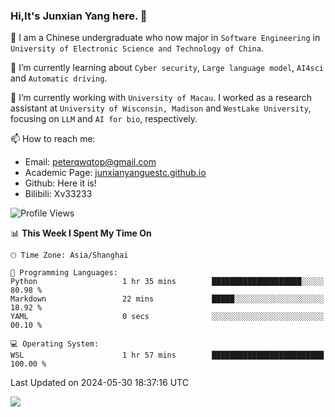 ### Hi,It's Junxian Yang here. 👋

<!--
**Uestc-Young/Uestc-Young** is a ✨ _special_ ✨ repository because its `README.md` (this file) appears on your GitHub profile.

Here are some ideas to get you started:

- 🔭 I’m currently working on ...
- 🌱 I’m currently learning ...
- 👯 I’m looking to collaborate on ...
- 🤔 I’m looking for help with ...
- 💬 Ask me about ...
- 📫 How to reach me: ...
- 😄 Pronouns: ...
- ⚡ Fun fact: ...
-->
🎉 I am a Chinese undergraduate who now major in `Software Engineering` in `University of Electronic Science and Technology of China`.  
  
🌱 I’m currently learning about `Cyber security`, `Large language model`, `AI4sci` and `Automatic driving`.  

🔭 I’m currently working with `University of Macau`. I worked as a research assistant at `University of Wisconsin, Madison` and `WestLake University`, focusing on `LLM` and `AI for bio`, respectively.
  
📫 How to reach me: 
   - Email: peterqwqtop@gmail.com
   - Academic Page: [junxianyanguestc.github.io](https://junxianyanguestc.github.io/)
   - Github: Here it is!
   - Bilibili: Xv33233

<!--START_SECTION:waka-->
![Profile Views](http://img.shields.io/badge/Profile%20Views-20-blue)

📊 **This Week I Spent My Time On** 

```text
🕑︎ Time Zone: Asia/Shanghai

💬 Programming Languages: 
Python                   1 hr 35 mins        ████████████████████░░░░░   80.98 % 
Markdown                 22 mins             █████░░░░░░░░░░░░░░░░░░░░   18.92 % 
YAML                     0 secs              ░░░░░░░░░░░░░░░░░░░░░░░░░   00.10 % 

💻 Operating System: 
WSL                      1 hr 57 mins        █████████████████████████   100.00 % 
```


 Last Updated on 2024-05-30 18:37:16 UTC
<!--END_SECTION:waka-->

![](https://visitor-badge.glitch.me/badge?page_id=Uestc-Young.readme)
